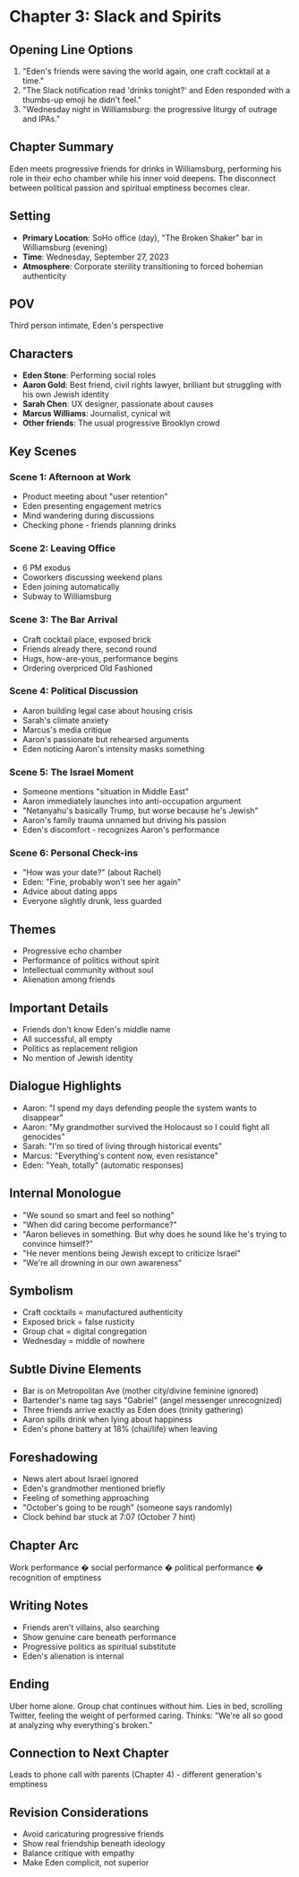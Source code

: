 # Chapter 3: Slack and Spirits

## Opening Line Options
1. "Eden's friends were saving the world again, one craft cocktail at a time."
2. "The Slack notification read 'drinks tonight?' and Eden responded with a thumbs-up emoji he didn't feel."
3. "Wednesday night in Williamsburg: the progressive liturgy of outrage and IPAs."

## Chapter Summary  
Eden meets progressive friends for drinks in Williamsburg, performing his role in their echo chamber while his inner void deepens. The disconnect between political passion and spiritual emptiness becomes clear.

## Setting
- **Primary Location**: SoHo office (day), "The Broken Shaker" bar in Williamsburg (evening)
- **Time**: Wednesday, September 27, 2023
- **Atmosphere**: Corporate sterility transitioning to forced bohemian authenticity

## POV
Third person intimate, Eden's perspective

## Characters
- **Eden Stone**: Performing social roles
- **Aaron Gold**: Best friend, civil rights lawyer, brilliant but struggling with his own Jewish identity
- **Sarah Chen**: UX designer, passionate about causes  
- **Marcus Williams**: Journalist, cynical wit
- **Other friends**: The usual progressive Brooklyn crowd

## Key Scenes

### Scene 1: Afternoon at Work
- Product meeting about "user retention"
- Eden presenting engagement metrics
- Mind wandering during discussions
- Checking phone - friends planning drinks

### Scene 2: Leaving Office
- 6 PM exodus
- Coworkers discussing weekend plans
- Eden joining automatically
- Subway to Williamsburg

### Scene 3: The Bar Arrival
- Craft cocktail place, exposed brick
- Friends already there, second round
- Hugs, how-are-yous, performance begins
- Ordering overpriced Old Fashioned

### Scene 4: Political Discussion
- Aaron building legal case about housing crisis
- Sarah's climate anxiety
- Marcus's media critique
- Aaron's passionate but rehearsed arguments
- Eden noticing Aaron's intensity masks something

### Scene 5: The Israel Moment
- Someone mentions "situation in Middle East"
- Aaron immediately launches into anti-occupation argument
- "Netanyahu's basically Trump, but worse because he's Jewish"
- Aaron's family trauma unnamed but driving his passion
- Eden's discomfort - recognizes Aaron's performance

### Scene 6: Personal Check-ins
- "How was your date?" (about Rachel)
- Eden: "Fine, probably won't see her again"
- Advice about dating apps
- Everyone slightly drunk, less guarded

## Themes
- Progressive echo chamber
- Performance of politics without spirit
- Intellectual community without soul
- Alienation among friends

## Important Details
- Friends don't know Eden's middle name
- All successful, all empty
- Politics as replacement religion
- No mention of Jewish identity

## Dialogue Highlights
- Aaron: "I spend my days defending people the system wants to disappear"
- Aaron: "My grandmother survived the Holocaust so I could fight all genocides"
- Sarah: "I'm so tired of living through historical events"
- Marcus: "Everything's content now, even resistance"
- Eden: "Yeah, totally" (automatic responses)

## Internal Monologue
- "We sound so smart and feel so nothing"
- "When did caring become performance?"
- "Aaron believes in something. But why does he sound like he's trying to convince himself?"
- "He never mentions being Jewish except to criticize Israel"
- "We're all drowning in our own awareness"

## Symbolism
- Craft cocktails = manufactured authenticity
- Exposed brick = false rusticity  
- Group chat = digital congregation
- Wednesday = middle of nowhere

## Subtle Divine Elements
- Bar is on Metropolitan Ave (mother city/divine feminine ignored)
- Bartender's name tag says "Gabriel" (angel messenger unrecognized)
- Three friends arrive exactly as Eden does (trinity gathering)
- Aaron spills drink when lying about happiness
- Eden's phone battery at 18% (chai/life) when leaving

## Foreshadowing
- News alert about Israel ignored
- Eden's grandmother mentioned briefly
- Feeling of something approaching
- "October's going to be rough" (someone says randomly)
- Clock behind bar stuck at 7:07 (October 7 hint)

## Chapter Arc
Work performance � social performance � political performance � recognition of emptiness

## Writing Notes
- Friends aren't villains, also searching
- Show genuine care beneath performance
- Progressive politics as spiritual substitute
- Eden's alienation is internal

## Ending
Uber home alone. Group chat continues without him. Lies in bed, scrolling Twitter, feeling the weight of performed caring. Thinks: "We're all so good at analyzing why everything's broken."

## Connection to Next Chapter
Leads to phone call with parents (Chapter 4) - different generation's emptiness

## Revision Considerations
- Avoid caricaturing progressive friends
- Show real friendship beneath ideology
- Balance critique with empathy
- Make Eden complicit, not superior